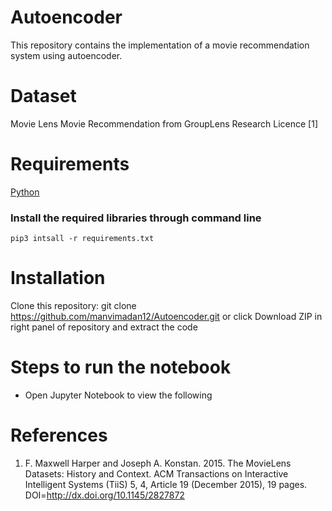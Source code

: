 # Autoencoder
This repository contains the implementation of a movie recommendation system using autoencoder.

# Dataset
Movie Lens Movie Recommendation from GroupLens Research Licence [1]

# Requirements
[Python](https://www.python.org/downloads/)

### Install the required libraries through command line

`pip3 intsall -r requirements.txt`

# Installation
Clone this repository:
git clone https://github.com/manvimadan12/Autoencoder.git
or click Download ZIP in right panel of repository and extract the code

# Steps to run the notebook
* Open Jupyter Notebook to view the following
# References
1. F. Maxwell Harper and Joseph A. Konstan. 2015. The MovieLens Datasets: History
and Context. ACM Transactions on Interactive Intelligent Systems (TiiS) 5, 4,
Article 19 (December 2015), 19 pages. DOI=http://dx.doi.org/10.1145/2827872
